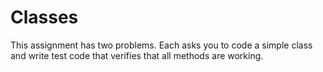 # Classes

This assignment has two problems. Each asks you to code a simple class and write test code that verifies that all methods are working.